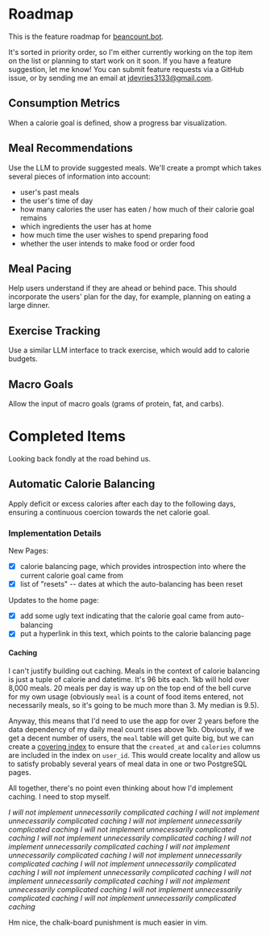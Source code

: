 # Roadmap

This is the feature roadmap for [beancount.bot](https://beancount.bot).

It's sorted in priority order, so I'm either currently working on the top item
on the list or planning to start work on it soon. If you have a feature
suggestion, let me know! You can submit feature requests via a GitHub issue, or
by sending me an email at
<a href="mailto:jdevries3133@gmail.com">jdevries3133@gmail.com</a>.

## Consumption Metrics

When a calorie goal is defined, show a progress bar visualization.

## Meal Recommendations

Use the LLM to provide suggested meals. We'll create a prompt which takes
several pieces of information into account:

- user's past meals
- the user's time of day
- how many calories the user has eaten / how much of their calorie goal remains
- which ingredients the user has at home
- how much time the user wishes to spend preparing food
- whether the user intends to make food or order food

## Meal Pacing

Help users understand if they are ahead or behind pace. This should incorporate
the users' plan for the day, for example, planning on eating a large dinner.

## Exercise Tracking

Use a similar LLM interface to track exercise, which would add to calorie
budgets.


## Macro Goals

Allow the input of macro goals (grams of protein, fat, and carbs).

# Completed Items

Looking back fondly at the road behind us.

## Automatic Calorie Balancing

Apply deficit or excess calories after each day to the following days, ensuring
a continuous coercion towards the net calorie goal.

### Implementation Details

New Pages:

- [x] calorie balancing page, which provides introspection into where the current
  calorie goal came from
- [x] list of "resets" -- dates at which the auto-balancing has been reset

Updates to the home page:

- [x] add some ugly text indicating that the calorie goal came from auto-balancing
- [x] put a hyperlink in this text, which points to the calorie balancing page

#### Caching

I can't justify building out caching. Meals in the context of calorie balancing
is just a tuple of calorie and datetime. It's 96 bits each. 1kb will hold over
8,000 meals. 20 meals per day is way up on the top end of the bell curve for my
own usage (obviously `meal` is a count of food items entered, not necessarily
meals, so it's going to be much more than 3. My median is 9.5).

Anyway, this means that I'd need to use the app for over 2 years before the data
dependency of my daily meal count rises above 1kb. Obviously, if we get a decent
number of users, the `meal` table will get quite big, but we can create a
[covering
index](https://www.postgresql.org/docs/current/indexes-index-only-scans.html) to
ensure that the `created_at` and `calories` columns are included in the
index on `user_id`. This would create locality and allow us to satisfy probably
several years of meal data in one or two PostgreSQL pages.

All together, there's no point even thinking about how I'd implement caching. I
need to stop myself.

_I will not implement unnecessarily complicated caching_
_I will not implement unnecessarily complicated caching_
_I will not implement unnecessarily complicated caching_
_I will not implement unnecessarily complicated caching_
_I will not implement unnecessarily complicated caching_
_I will not implement unnecessarily complicated caching_
_I will not implement unnecessarily complicated caching_
_I will not implement unnecessarily complicated caching_
_I will not implement unnecessarily complicated caching_
_I will not implement unnecessarily complicated caching_
_I will not implement unnecessarily complicated caching_
_I will not implement unnecessarily complicated caching_
_I will not implement unnecessarily complicated caching_
_I will not implement unnecessarily complicated caching_

Hm nice, the chalk-board punishment is much easier in vim.
